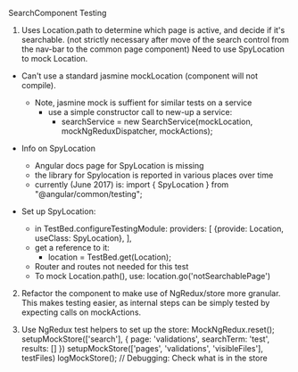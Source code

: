 
SearchComponent Testing

1) Uses Location.path to determine which page is active, and decide if it's searchable.
(not strictly necessary after move of the search control from the nav-bar to the common page component)
Need to use SpyLocation to mock Location.
- Can't use a standard jasmine mockLocation (component will not compile). 
  - Note, jasmine mock is suffient for similar tests on a service
    - use a simple constructor call to new-up a service: 
      - searchService = new SearchService(mockLocation, mockNgReduxDispatcher, mockActions);

- Info on SpyLocation
  - Angular docs page for SpyLocation is missing
  - the library for Spylocation is reported in various places over time
  - currently (June 2017) is: import { SpyLocation } from "@angular/common/testing";

- Set up SpyLocation: 
  - in TestBed.configureTestingModule:
      providers: [
        {provide: Location, useClass: SpyLocation},
      ],
  - get a reference to it:
    - location = TestBed.get(Location);
  - Router and routes not needed for this test
  - To mock Location.path(), use: location.go('notSearchablePage')

2) Refactor the component to make use of NgRedux/store more granular.
This makes testing easier, as internal steps can be simply tested by expecting calls on mockActions.

3) Use NgRedux test helpers to set up the store:
  MockNgRedux.reset();
  setupMockStore(['search'], { page: 'validations', searchTerm: 'test', results: [] })
  setupMockStore(['pages', 'validations', 'visibleFiles'], testFiles)
  logMockStore();  // Debugging: Check what is in the store 

